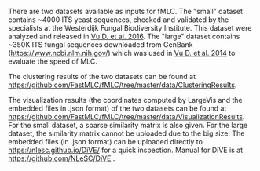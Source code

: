 There are two datasets available as inputs for fMLC. The "small" dataset contains ~4000 ITS yeast sequences, checked and validated by the specialists at the Westerdijk Fungal Biodiversity Institute. This dataset were analyzed and released in [Vu D. et al. 2016](https://www.ncbi.nlm.nih.gov/pmc/articles/PMC5192050/). The "large" dataset contains ~350K ITS fungal sequences downloaded from GenBank (https://www.ncbi.nlm.nih.gov/) which was used in  [Vu D. et al. 2014](https://www.nature.com/articles/srep06837) to evaluate the speed of MLC. 

The clustering results of the two datasets can be found at https://github.com/FastMLC/fMLC/tree/master/data/ClusteringResults.

The visualization results (the coordinates computed by LargeVis and the embedded files in .json format) of the two datasets can be found at https://github.com/FastMLC/fMLC/tree/master/data/VisualizationResults. For the small dataset, a sparse similarity matrix is also given. For the large dataset, the similarity matrix cannot be uploaded due to the big size. The embedded files (in .json format) can be uploaded directly to https://nlesc.github.io/DiVE/ for a quick inspection. Manual for DiVE is at https://github.com/NLeSC/DiVE . 
